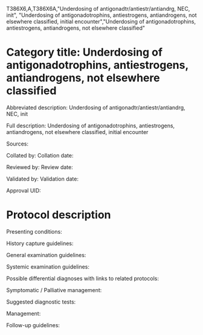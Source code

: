 T386X6,A,T386X6A,"Underdosing of antigonadtr/antiestr/antiandrg, NEC, init", "Underdosing of antigonadotrophins, antiestrogens, antiandrogens, not elsewhere classified, initial encounter","Underdosing of antigonadotrophins, antiestrogens, antiandrogens, not elsewhere classified"
# Category title: Underdosing of antigonadotrophins, antiestrogens, antiandrogens, not elsewhere classified

Abbreviated description: Underdosing of antigonadtr/antiestr/antiandrg, NEC, init

Full description: Underdosing of antigonadotrophins, antiestrogens, antiandrogens, not elsewhere classified, initial encounter

Sources:

Collated by:
Collation date:

Reviewed by:
Review date:

Validated by:
Validation date:

Approval UID:

# Protocol description

Presenting conditions:

History capture guidelines:

General examination guidelines:

Systemic examination guidelines:

Possible differential diagnoses with links to related protocols:

Symptomatic / Palliative management:

Suggested diagnostic tests:

Management:

Follow-up guidelines:
